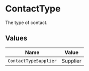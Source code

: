 # ContactType

The type of contact.


## Values

| Name                  | Value                 |
| --------------------- | --------------------- |
| `ContactTypeSupplier` | Supplier              |